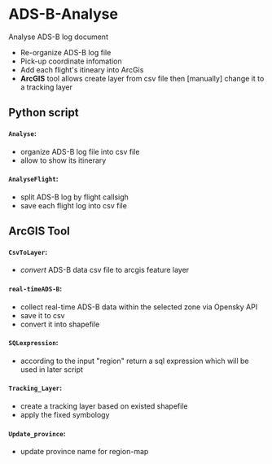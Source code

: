 # ADS-B-Analyse
Analyse ADS-B log document

- Re-organize ADS-B log file  
- Pick-up coordinate infomation  
- Add each flight's itineary into ArcGis  
- **ArcGIS** tool allows create layer from csv file then [manually] change it to a tracking layer  

## Python script  
#### `Analyse`: 
- organize ADS-B log file into csv file  
- allow to show its itinerary  

#### `AnalyseFlight`:  
- split ADS-B log by flight callsigh  
- save each flight log into csv file


## ArcGIS Tool  
#### `CsvToLayer`:  
- *convert* ADS-B data csv file to arcgis feature layer  

#### `real-timeADS-B`:  
- collect real-time ADS-B data within the selected zone via Opensky API  
- save it to csv  
- convert it into shapefile   

#### `SQLexpression`: 
- according to the input "region" return a sql expression which will be used in later script  

#### `Tracking_Layer`:  
- create a tracking layer based on existed shapefile 
- apply the fixed symbology  

#### `Update_province`: 
- update province name for region-map  

